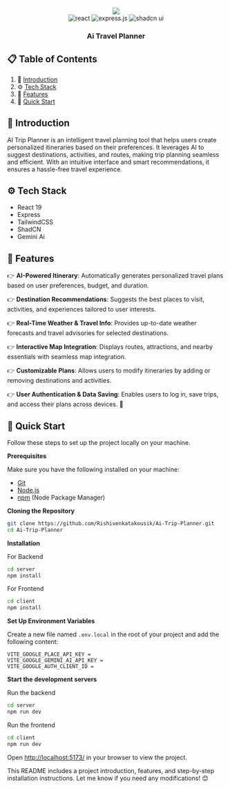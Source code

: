 <div align="center">
  <br />
    <a href="https://travel-one-lime.vercel.app/" target="_blank">
      <img src="https://res.cloudinary.com/dibvsl8ic/image/upload/v1741691166/ImageUpload/Screenshot_2025-03-11_162706_lifbh3.png">
    </a>
  <br />

  <div>
    <img src="https://img.shields.io/badge/-React-black?style=for-the-badge&logo=react&logoColor=white&color=61DAFB" alt="react" />
    <img src="https://img.shields.io/badge/-Express.js-black?style=for-the-badge&logo=express&logoColor=white&color=gray" alt="express.js" />
    <img src="https://img.shields.io/badge/-Shadcn%20UI-black?style=for-the-badge&logoColor=white&color=18181B" alt="shadcn ui" />

  </div>

<h3 align="center">Ai Travel Planner</h3>

</div>

## 📋 <a name="table">Table of Contents</a>

1. 🤖 [Introduction](#introduction)
2. ⚙️ [Tech Stack](#tech-stack)
3. 🔋 [Features](#features)
4. 🤸 [Quick Start](#quick-start)

## <a name="introduction">🤖 Introduction</a>

AI Trip Planner is an intelligent travel planning tool that helps users create personalized itineraries based on their preferences. It leverages AI to suggest destinations, activities, and routes, making trip planning seamless and efficient. With an intuitive interface and smart recommendations, it ensures a hassle-free travel experience.

## <a name="tech-stack">⚙️ Tech Stack</a>

- React 19
- Express
- TailwindCSS
- ShadCN
- Gemini Ai

## <a name="features">🔋 Features</a>

👉 **AI-Powered Itinerary**: Automatically generates personalized travel plans based on user preferences, budget, and duration.

👉 **Destination Recommendations**: Suggests the best places to visit, activities, and experiences tailored to user interests.

👉 **Real-Time Weather & Travel Info**: Provides up-to-date weather forecasts and travel advisories for selected destinations.

👉 **Interactive Map Integration**: Displays routes, attractions, and nearby essentials with seamless map integration.

👉 **Customizable Plans**: Allows users to modify itineraries by adding or removing destinations and activities.

👉 **User Authentication & Data Saving**: Enables users to log in, save trips, and access their plans across devices. 🚀

## <a name="quick-start">🤸 Quick Start</a>

Follow these steps to set up the project locally on your machine.

**Prerequisites**

Make sure you have the following installed on your machine:

- [Git](https://git-scm.com/)
- [Node.js](https://nodejs.org/en)
- [npm](https://www.npmjs.com/) (Node Package Manager)

**Cloning the Repository**

```bash
git clone https://github.com/Rishivenkatakousik/Ai-Trip-Planner.git
cd Ai-Trip-Planner
```

**Installation**

For Backend

```bash
cd server
npm install
```

For Frontend

```bash
cd client
npm install
```

**Set Up Environment Variables**

Create a new file named `.env.local` in the root of your project and add the following content:

```env
VITE_GOOGLE_PLACE_API_KEY =
VITE_GOOGLE_GEMINI_AI_API_KEY =
VITE_GOOGLE_AUTH_CLIENT_ID =
```

**Start the development servers**

Run the backend

```bash
cd server
npm run dev
```

Run the frontend

```bash
cd client
npm run dev
```

Open [http://localhost:5173/](http://localhost:5173/) in your browser to view the project.

This README includes a project introduction, features, and step-by-step installation instructions. Let me know if you need any modifications! 😊
